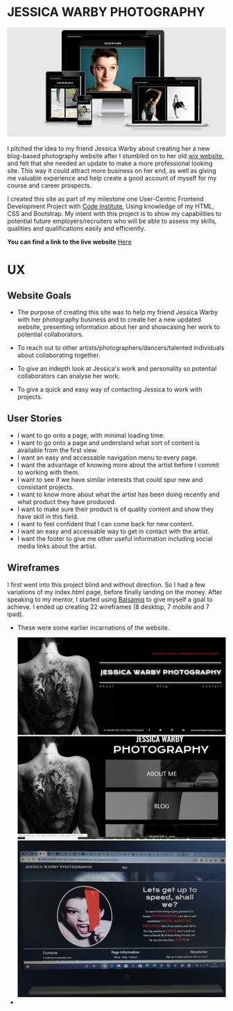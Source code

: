# **JESSICA WARBY PHOTOGRAPHY**

<img src="assets/images/readme/responsive-format.jpg" style="margin: 0;">

I pitched the idea to my friend Jessica Warby about creating her a new blog-based photography website after I
stumbled on to her old [wix website](https://jesswarby.wixsite.com/jessicawarby), and felt that she needed an update to 
make a more professional looking site. This way it could attract more business on her end, as well as giving me valuable
experience and help create a good account of myself for my course and career prospects.

I created this site as part of my milestone one User-Centric Frontend Development Project with [Code Institute](https://codeinstitute.net/),
Using knowledge of my HTML, CSS and Bootstrap. My intent with this project is to show my capabilities to potential future employers/recruiters who will be able to assess
my skills, qualities and qualifications easily and efficiently.

**You can find a link to the live website** [Here](https://jakefernihough.github.io/jessica-warby-photography/)

# UX

## Website Goals
   * The purpose of creating this site was to help my friend Jessica Warby with her photography business and to create her a new
   updated website, presenting information about her and showcasing her work to potential collaborators.

   * To reach out to other artists/photographers/dancers/talented individuals about collaborating together.

   * To give an indepth look at Jessica's work and personality so potential collaborators can analyse her work.

   * To give a quick and easy way of contacting Jessica to work with projects.

## User Stories
   * I want to go onto a page, with minimal loading time.
   * I want to go onto a page and understand what sort of content is available from the first view.
   * I want an easy and accessable navigation menu to every page.
   * I want the advantage of knowing more about the artist before I commit to working with them.
   * I want to see if we have similar interests that could spur new and consistant projects.
   * I want to know more about what the artist has been doing recently and what product they have produced.
   * I want to make sure their product is of quality content and show they have skill in this field.
   * I want to feel confident that I can come back for new content.
   * I want an easy and accessable way to get in contact with the artist.
   * I want the footer to give me other useful information including social media links about the artist.

## Wireframes
   I first went into this project blind and without direction. So I had a few variations of my index.html page, before
   finally landing on the money. After speaking to my mentor, I started using [Balsamiq](https://balsamiq.com/wireframes/desktop/#)
   to give myself a goal to achieve. I ended up creating 22 wireframes (8 desktop, 7 mobile and 7 ipad). 

* These were some earlier incarnations of the website.
    
    <img src="assets/images/readme/og.jpg" style="margin: 0;">
    <img src="assets/images/readme/Original.jpg" style="margin: 0;">
    <img src="assets/images/readme/about-og.jpg" style="margin: 0;">

*